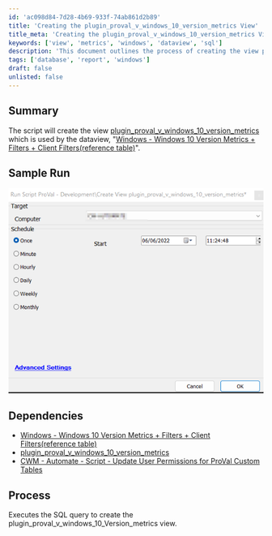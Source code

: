 ```yaml
---
id: 'ac098d84-7d28-4b69-933f-74ab861d2b89'
title: 'Creating the plugin_proval_v_windows_10_version_metrics View'
title_meta: 'Creating the plugin_proval_v_windows_10_version_metrics View for Data Metrics'
keywords: ['view', 'metrics', 'windows', 'dataview', 'sql']
description: 'This document outlines the process of creating the view plugin_proval_v_windows_10_version_metrics, which is essential for the dataview related to Windows 10 version metrics and filters. It includes sample runs, dependencies, and the execution process for the SQL query.'
tags: ['database', 'report', 'windows']
draft: false
unlisted: false
---
```

## Summary

The script will create the view [plugin_proval_v_windows_10_version_metrics](https://proval.itglue.com/5078775/docs/9373661) which is used by the dataview, "[Windows - Windows 10 Version Metrics + Filters + Client Filters(reference table)](https://proval.itglue.com/5078775/docs/9373201)".

## Sample Run

![Sample Run](../../../static/img/Create-View-plugin_proval_v_windows_10_version_metrics/image_1.png)

## Dependencies

- [Windows - Windows 10 Version Metrics + Filters + Client Filters(reference table)](https://proval.itglue.com/5078775/docs/9373201)
- [plugin_proval_v_windows_10_version_metrics](https://proval.itglue.com/5078775/docs/9373661)
- [CWM - Automate - Script - Update User Permissions for ProVal Custom Tables](https://proval.itglue.com/DOC-5078775-8056027)

## Process

Executes the SQL query to create the plugin_proval_v_windows_10_Version_metrics view.











